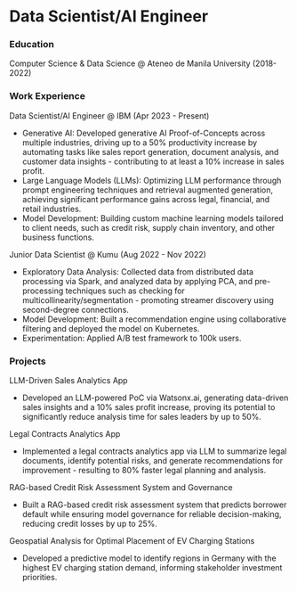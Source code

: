 # Data Scientist/AI Engineer

### Education
Computer Science & Data Science @ Ateneo de Manila University (2018-2022)

### Work Experience
Data Scientist/AI Engineer @ IBM (Apr 2023 - Present)
- Generative AI: Developed generative AI Proof-of-Concepts across multiple industries, driving up to a 50% productivity increase by automating tasks like sales report generation, document analysis, and customer data insights - contributing to at least a 10% increase in sales profit.
- Large Language Models (LLMs): Optimizing LLM performance through prompt engineering techniques and retrieval augmented generation, achieving significant performance gains across legal, financial, and retail industries.
- Model Development: Building custom machine learning models tailored to client needs, such as credit risk, supply chain inventory, and other business functions.

Junior Data Scientist @ Kumu (Aug 2022 - Nov 2022)
- Exploratory Data Analysis: Collected data from distributed data processing via Spark, and analyzed data by applying PCA, and pre-processing techniques such as checking for multicollinearity/segmentation - promoting streamer discovery using second-degree connections.
- Model Development: Built a recommendation engine using collaborative filtering and deployed the model on Kubernetes.
- Experimentation: Applied A/B test framework to 100k users.

### Projects
LLM-Driven Sales Analytics App
- Developed an LLM-powered PoC via Watsonx.ai, generating data-driven sales insights and a 10% sales profit increase, proving its potential to significantly reduce analysis time for sales leaders by up to 50%.

Legal Contracts Analytics App
- Implemented a legal contracts analytics app via LLM to summarize legal documents, identify potential risks, and generate recommendations for improvement - resulting to 80% faster legal planning and analysis.

RAG-based Credit Risk Assessment System and Governance
- Built a RAG-based credit risk assessment system that predicts borrower default while ensuring model governance for reliable decision-making, reducing credit losses by up to 25%.

Geospatial Analysis for Optimal Placement of EV Charging Stations
- Developed a predictive model to identify regions in Germany with the highest EV charging station demand, informing stakeholder investment priorities.



